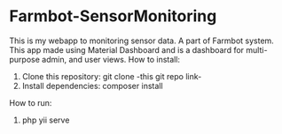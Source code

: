 # Farmbot-SensorMonitoring

This is my webapp to monitoring sensor data. A part of Farmbot system. This app made using Material Dashboard and is a dashboard for multi-purpose admin, and user views.
How to install:

1. Clone this repository: git clone -this git repo link-
2. Install dependencies: composer install

How to run:

1. php yii serve
